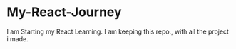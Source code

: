 # My-React-Journey
I am Starting my React Learning. I am keeping this repo., with all the project i made.
